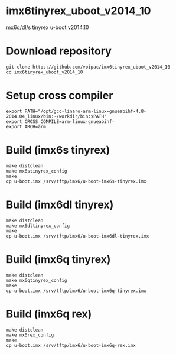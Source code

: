 # imx6tinyrex_uboot_v2014_10
mx6q/dl/s tinyrex u-boot v2014.10 

# Download repository
    git clone https://github.com/voipac/imx6tinyrex_uboot_v2014_10
    cd imx6tinyrex_uboot_v2014_10

# Setup cross compiler
    export PATH="/opt/gcc-linaro-arm-linux-gnueabihf-4.8-2014.04_linux/bin:~/workdir/bin:$PATH"
    export CROSS_COMPILE=arm-linux-gnueabihf-
    export ARCH=arm

# Build (imx6s tinyrex)
    make distclean
    make mx6stinyrex_config
    make
    cp u-boot.imx /srv/tftp/imx6/u-boot-imx6s-tinyrex.imx
    
# Build (imx6dl tinyrex)
    make distclean
    make mx6dltinyrex_config
    make
    cp u-boot.imx /srv/tftp/imx6/u-boot-imx6dl-tinyrex.imx

# Build (imx6q tinyrex)
    make distclean
    make mx6qtinyrex_config
    make
    cp u-boot.imx /srv/tftp/imx6/u-boot-imx6q-tinyrex.imx

# Build (imx6q rex)
    make distclean
    make mx6rex_config
    make
    cp u-boot.imx /srv/tftp/imx6/u-boot-imx6q-rex.imx
